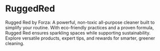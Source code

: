 # RuggedRed
Rugged Red by Forza: A powerful, non-toxic all-purpose cleaner built to simplify your routine. With eco-friendly practices and a proven formula, Rugged Red ensures sparkling spaces while supporting sustainability. Explore versatile products, expert tips, and rewards for smarter, greener cleaning.
